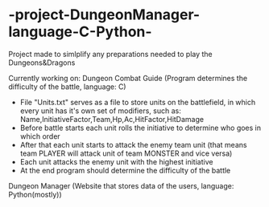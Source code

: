 # -project-DungeonManager-language-C-Python-
Project made to simlplify any preparations needed to play the Dungeons&Dragons


Currently working on:
Dungeon Combat Guide (Program determines the difficulty of the battle, language: C)
- File "Units.txt" serves as a file to store units on the battlefield, in which every unit has it's own set of modifiers, such as: Name,InitiativeFactor,Team,Hp,Ac,HitFactor,HitDamage
- Before battle starts each unit rolls the initiative to determine who goes in which order
- After that each unit starts to attack the enemy team unit (that means team PLAYER will attack unit of team MONSTER and vice versa)
- Each unit attacks the enemy unit with the highest initiative
- At the end program should determine the difficulty of the battle
  
Dungeon Manager (Website that stores data of the users, language: Python(mostly))
